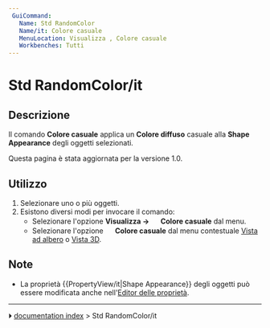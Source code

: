 ```yaml
---
 GuiCommand:
   Name: Std RandomColor
   Name/it: Colore casuale
   MenuLocation: Visualizza , Colore casuale
   Workbenches: Tutti
---
```


# Std RandomColor/it



## Descrizione

Il comando **Colore casuale** applica un **Colore diffuso** casuale alla **Shape Appearance** degli oggetti selezionati.

Questa pagina è stata aggiornata per la versione 1.0.



## Utilizzo

1.  Selezionare uno o più oggetti.
2.  Esistono diversi modi per invocare il comando:
    -   Selezionare l\'opzione **Visualizza → <img src="images/Std_RandomColor.svg" width=16px> Colore casuale** dal menu.
    -   Selezionare l\'opzione **<img src="images/Std_RandomColor.svg" width=16px> Colore casuale** dal menu contestuale [Vista ad albero](Tree_view/it.md) o [Vista 3D](3D_view/it.md).



## Note

-   La proprietà {{PropertyView/it|Shape Appearance}} degli oggetti può essere modificata anche nell\'[Editor delle proprietà](Property_editor/it.md).



---
⏵ [documentation index](../README.md) > Std RandomColor/it

